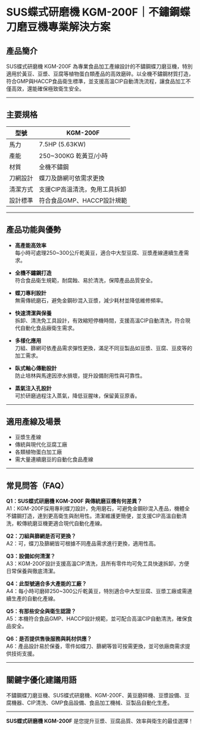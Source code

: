 # SUS蝶式研磨機 KGM-200F｜不鏽鋼蝶刀磨豆機專業解決方案

## 產品簡介

SUS蝶式研磨機 KGM-200F 為專業食品加工產線設計的不鏽鋼蝶刀磨豆機，特別適用於黃豆、豆漿、豆腐等植物蛋白類產品的高效磨碎。以全機不鏽鋼材質打造，符合GMP與HACCP食品衛生標準，並支援高溫CIP自動清洗流程，讓食品加工不僅高效，還能確保極致衛生安全。

---

## 主要規格

| 型號        | KGM-200F            |
| ----------- | ------------------- |
| 馬力        | 7.5HP (5.63KW)      |
| 產能        | 250~300KG 乾黃豆/小時 |
| 材質        | 全機不鏽鋼          |
| 刀網設計    | 蝶刀及篩網可依需求更換 |
| 清潔方式    | 支援CIP高溫清洗，免用工具拆卸 |
| 設計標準    | 符合食品GMP、HACCP設計規範 |

---

## 產品功能與優勢

- **高產能高效率**  
  每小時可處理250~300公斤乾黃豆，適合中大型豆腐、豆漿產線連續生產需求。

- **全機不鏽鋼打造**  
  符合食品衛生規範，耐腐蝕、易於清洗，保障產品品質安全。

- **蝶刀專利設計**  
  無需傳統磨石，避免金鋼砂混入豆漿，減少耗材並降低維修頻率。

- **快速清潔與保養**  
  拆卸、清洗免工具設計，有效縮短停機時間，支援高溫CIP自動清洗，符合現代自動化食品廠衛生需求。

- **多樣化應用**  
  刀組、篩網可依產品需求彈性更換，滿足不同豆製品如豆漿、豆腐、豆皮等的加工需求。

- **臥式軸心傳動設計**  
  防止培林與馬達因滲水損壞，提升設備耐用性與可靠性。

- **蒸氣注入孔設計**  
  可於研磨過程注入蒸氣，降低豆腥味，保留黃豆原香。

---

## 適用產線及場景

- 豆漿生產線
- 傳統與現代化豆腐工廠
- 各類植物蛋白加工廠
- 需大量連續磨豆的自動化食品產線

---

## 常見問答（FAQ）

**Q1：SUS蝶式研磨機 KGM-200F 與傳統磨豆機有何差異？**  
A1：KGM-200F採用專利蝶刀設計，免用磨石，可避免金鋼砂混入產品，機體全不鏽鋼打造，達到更高衛生與耐用性。清潔維護更簡便，並支援CIP高溫自動清洗，較傳統磨豆機更適合現代自動化產線。

**Q2：刀組與篩網是否可更換？**  
A2：可，蝶刀及篩網皆可根據不同產品需求進行更換，適用性高。

**Q3：設備如何清潔？**  
A3：KGM-200F設計支援高溫CIP清洗，且所有零件均可免工具快速拆卸，方便日常保養與徹底清潔。

**Q4：此型號適合多大產能的工廠？**  
A4：每小時可磨碎250~300公斤乾黃豆，特別適合中大型豆腐、豆漿工廠或需連續生產的自動化產線。

**Q5：有那些安全與衛生認證？**  
A5：本機符合食品GMP、HACCP設計規範，並可配合高溫CIP自動清洗，確保食品安全。

**Q6：是否提供售後服務與耗材供應？**  
A6：產品設計易於保養，零件如蝶刀、篩網等皆可按需更換，並可依廠商需求提供技術支援。

---

## 關鍵字優化建議用語

不鏽鋼蝶刀磨豆機、SUS蝶式研磨機、KGM-200F、黃豆磨碎機、豆漿設備、豆腐機器、CIP清洗、GMP食品設備、食品加工機械、豆製品自動化生產。

---

**SUS蝶式研磨機 KGM-200F** 是您提升豆漿、豆腐品質、效率與衛生的最佳選擇！
